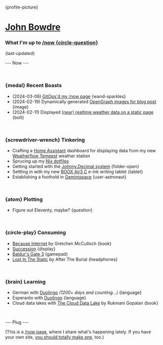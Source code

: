 {profile-picture}

# [John Bowdre](https://jbowdre.lol)

### What I'm up to [/now {circle-question}](https://nownownow.com/about)

{last-updated}

--- Now ---

<script src="https://status.lol/jbowdre.js?time&link&fluent&pretty"></script>

<br>

### {medal} Recent Boasts
- (2024-03-06) [GitOps'd my /now page](https://github.com/jbowdre/lolz/blob/main/.github/workflows/update-now.yml) {wand-sparkles}
- (2024-02-19) Dynamically generated [OpenGraph images for blog post](https://runtimeterror.dev/dynamic-opengraph-images-with-hugo/) {image}
- (2024-02-11) Displayed [(near) realtime weather data on a static page](https://runtimeterror.dev/display-tempest-weather-static-site/) {bolt}

<br>

### {screwdriver-wrench} Tinkering
- Crafting a [Home Assistant](https://www.home-assistant.io/) dashboard for displaying data from my new [Weatherflow Tempest](https://shop.weatherflow.com/products/tempest) weather station
- Sprucing up my [Nix dotfiles](https://github.com/jbowdre/dotfiles)
- Getting started with the [Johnny.Decimal system](https://johnnydecimal.com/) {folder-open}
- Settling in with my new [BOOX Air3 C](https://shop.boox.com/products/noteair3) e-ink writing tablet {tablet}
- Establishing a foothold in [Geminispace](https://geminiprotocol.net/) {user-astronaut}

<br>

### {atom} Plotting

- Figure out Eleventy, maybe? {question}

<br>

### {circle-play} Consuming
- [Because Internet](https://gretchenmcculloch.com/book/) by Gretchen McCulloch {book}
- [Succession](https://www.imdb.com/title/tt7660850/) {display}
- [Baldur's Gate 3](https://store.steampowered.com/app/1086940/Baldurs_Gate_3/) {gamepad}
- [Lost In The Static](https://musicthread.app/link/2d2w7PLshWdK0CgbBxJxZhvucA0) by After The Burial {headphones}

<br>

### {brain} Learning
- German with [Duolingo](https://www.duolingo.com/) *(1200+ days and counting...)* {language}
- Esperanto with [Duolingo](https://www.duolingo.com/) {language}
- Cloud data lakes with [The Cloud Data Lake](https://www.oreilly.com/library/view/the-cloud-data/9781098116576/) by Rukmani Gopalan {book}

<br>

--- Plug ---

(This is a [/now page](https://nownownow.com/about), where I share what's happening lately. If you have your own site, [you should totally make one](https://nownownow.com/about), too.)

